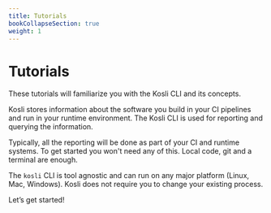 ```yaml
---
title: Tutorials
bookCollapseSection: true
weight: 1
---
```


# Tutorials

These tutorials will familiarize you with the Kosli CLI and its concepts.

Kosli stores information about the software you build in your CI pipelines 
and run in your runtime environment. The Kosli CLI is used for reporting and 
querying the information.

Typically, all the reporting will be done as part of your CI and runtime systems. 
To get started you won't need any of this. Local code, git and a terminal are enough.

The `kosli` CLI is tool agnostic and can run on any major platform 
(Linux, Mac, Windows). Kosli does not require you to change your existing 
process.

Let’s get started!

<!--
When you are done with the guide you should be able to start adding Kosli to
your CI system and runtime environment.
-->
